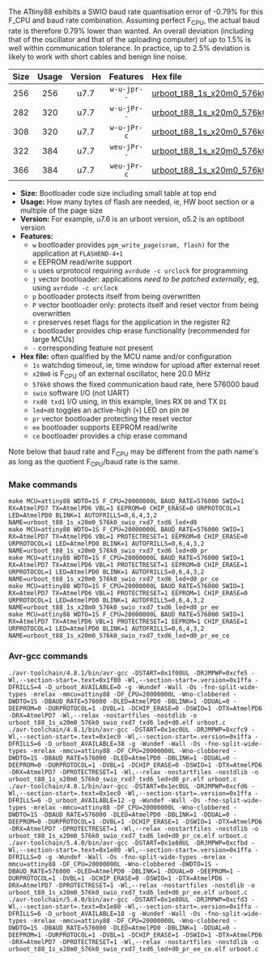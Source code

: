 The ATtiny88 exhibits a SWIO baud rate quantisation error of -0.79% for this F_CPU and baud rate combination. Assuming perfect F<sub>CPU</sub>, the actual baud rate is therefore 0.79% lower than wanted. An overall deviation (including that of the oscillator and that of the uploading computer) of up to 1.5% is well within communication tolerance. In practice, up to 2.5% deviation is likely to work with short cables and benign line noise.

|Size|Usage|Version|Features|Hex file|
|:-:|:-:|:-:|:-:|:--|
|256|256|u7.7|`w-u-jpr--`|[urboot_t88_1s_x20m0_576k0_swio_rxd7_txd6_led+d0.hex](https://raw.githubusercontent.com/stefanrueger/urboot.hex/main/u7.7/mcus/attiny88/watchdog_1_s/external_oscillator_x/20m000000_hz/%2B576k0_baud/swio_rxd7_txd6/led%2Bd0/urboot_t88_1s_x20m0_576k0_swio_rxd7_txd6_led%2Bd0.hex)|
|282|320|u7.7|`w-u-jPr--`|[urboot_t88_1s_x20m0_576k0_swio_rxd7_txd6_led+d0_pr.hex](https://raw.githubusercontent.com/stefanrueger/urboot.hex/main/u7.7/mcus/attiny88/watchdog_1_s/external_oscillator_x/20m000000_hz/%2B576k0_baud/swio_rxd7_txd6/led%2Bd0/urboot_t88_1s_x20m0_576k0_swio_rxd7_txd6_led%2Bd0_pr.hex)|
|308|320|u7.7|`w-u-jPr-c`|[urboot_t88_1s_x20m0_576k0_swio_rxd7_txd6_led+d0_pr_ce.hex](https://raw.githubusercontent.com/stefanrueger/urboot.hex/main/u7.7/mcus/attiny88/watchdog_1_s/external_oscillator_x/20m000000_hz/%2B576k0_baud/swio_rxd7_txd6/led%2Bd0/urboot_t88_1s_x20m0_576k0_swio_rxd7_txd6_led%2Bd0_pr_ce.hex)|
|322|384|u7.7|`weu-jPr--`|[urboot_t88_1s_x20m0_576k0_swio_rxd7_txd6_led+d0_pr_ee.hex](https://raw.githubusercontent.com/stefanrueger/urboot.hex/main/u7.7/mcus/attiny88/watchdog_1_s/external_oscillator_x/20m000000_hz/%2B576k0_baud/swio_rxd7_txd6/led%2Bd0/urboot_t88_1s_x20m0_576k0_swio_rxd7_txd6_led%2Bd0_pr_ee.hex)|
|366|384|u7.7|`weu-jPr-c`|[urboot_t88_1s_x20m0_576k0_swio_rxd7_txd6_led+d0_pr_ee_ce.hex](https://raw.githubusercontent.com/stefanrueger/urboot.hex/main/u7.7/mcus/attiny88/watchdog_1_s/external_oscillator_x/20m000000_hz/%2B576k0_baud/swio_rxd7_txd6/led%2Bd0/urboot_t88_1s_x20m0_576k0_swio_rxd7_txd6_led%2Bd0_pr_ee_ce.hex)|

- **Size:** Bootloader code size including small table at top end
- **Usage:** How many bytes of flash are needed, ie, HW boot section or a multiple of the page size
- **Version:** For example, u7.6 is an urboot version, o5.2 is an optiboot version
- **Features:**
  + `w` bootloader provides `pgm_write_page(sram, flash)` for the application at `FLASHEND-4+1`
  + `e` EEPROM read/write support
  + `u` uses urprotocol requiring `avrdude -c urclock` for programming
  + `j` vector bootloader: applications *need to be patched externally*, eg, using `avrdude -c urclock`
  + `p` bootloader protects itself from being overwritten
  + `P` vector bootloader only: protects itself and reset vector from being overwritten
  + `r` preserves reset flags for the application in the register R2
  + `c` bootloader provides chip erase functionality (recommended for large MCUs)
  + `-` corresponding feature not present
- **Hex file:** often qualified by the MCU name and/or configuration
  + `1s` watchdog timeout, ie, time window for upload after external reset
  + `x20m0` is F<sub>CPU</sub> of an external oscillator, here 20.0 MHz
  + `576k0` shows the fixed communication baud rate, here 576000 baud
  + `swio` software I/O (not UART)
  + `rxd0 txd1` I/O using, in this example, lines RX `D0` and TX `D1`
  + `led+d0` toggles an active-high (`+`) LED on pin `D0`
  + `pr` vector bootloader protecting the reset vector
  + `ee` bootloader supports EEPROM read/write
  + `ce` bootloader provides a chip erase command


Note below that baud rate and F<sub>CPU</sub> may be different from the path name's as long as the quotient F<sub>CPU</sub>/baud rate is the same.

### Make commands
```
make MCU=attiny88 WDTO=1S F_CPU=20000000L BAUD_RATE=576000 SWIO=1 RX=AtmelPD7 TX=AtmelPD6 VBL=1 EEPROM=0 CHIP_ERASE=0 URPROTOCOL=1 LED=AtmelPD0 BLINK=1 AUTOFRILLS=0,6,4,3,2 NAME=urboot_t88_1s_x20m0_576k0_swio_rxd7_txd6_led+d0
make MCU=attiny88 WDTO=1S F_CPU=20000000L BAUD_RATE=576000 SWIO=1 RX=AtmelPD7 TX=AtmelPD6 VBL=1 PROTECTRESET=1 EEPROM=0 CHIP_ERASE=0 URPROTOCOL=1 LED=AtmelPD0 BLINK=1 AUTOFRILLS=0,6,4,3,2 NAME=urboot_t88_1s_x20m0_576k0_swio_rxd7_txd6_led+d0_pr
make MCU=attiny88 WDTO=1S F_CPU=20000000L BAUD_RATE=576000 SWIO=1 RX=AtmelPD7 TX=AtmelPD6 VBL=1 PROTECTRESET=1 EEPROM=0 CHIP_ERASE=1 URPROTOCOL=1 LED=AtmelPD0 BLINK=1 AUTOFRILLS=0,6,4,3,2 NAME=urboot_t88_1s_x20m0_576k0_swio_rxd7_txd6_led+d0_pr_ce
make MCU=attiny88 WDTO=1S F_CPU=20000000L BAUD_RATE=576000 SWIO=1 RX=AtmelPD7 TX=AtmelPD6 VBL=1 PROTECTRESET=1 EEPROM=1 CHIP_ERASE=0 URPROTOCOL=1 LED=AtmelPD0 BLINK=1 AUTOFRILLS=0,6,4,3,2 NAME=urboot_t88_1s_x20m0_576k0_swio_rxd7_txd6_led+d0_pr_ee
make MCU=attiny88 WDTO=1S F_CPU=20000000L BAUD_RATE=576000 SWIO=1 RX=AtmelPD7 TX=AtmelPD6 VBL=1 PROTECTRESET=1 EEPROM=1 CHIP_ERASE=1 URPROTOCOL=1 LED=AtmelPD0 BLINK=1 AUTOFRILLS=0,6,4,3,2 NAME=urboot_t88_1s_x20m0_576k0_swio_rxd7_txd6_led+d0_pr_ee_ce
```

### Avr-gcc commands
```
./avr-toolchain/4.8.1/bin/avr-gcc -DSTART=0x1f00UL -DRJMPWP=0xcfe5 -Wl,--section-start=.text=0x1f00 -Wl,--section-start=.version=0x1ffa -DFRILLS=4 -D_urboot_AVAILABLE=0 -g -Wundef -Wall -Os -fno-split-wide-types -mrelax -mmcu=attiny88 -DF_CPU=20000000L -Wno-clobbered -DWDTO=1S -DBAUD_RATE=576000 -DLED=AtmelPD0 -DBLINK=1 -DDUAL=0 -DEEPROM=0 -DURPROTOCOL=1 -DVBL=1 -DCHIP_ERASE=0 -DSWIO=1 -DTX=AtmelPD6 -DRX=AtmelPD7 -Wl,--relax -nostartfiles -nostdlib -o urboot_t88_1s_x20m0_576k0_swio_rxd7_txd6_led+d0.elf urboot.c
./avr-toolchain/4.8.1/bin/avr-gcc -DSTART=0x1ec0UL -DRJMPWP=0xcfc9 -Wl,--section-start=.text=0x1ec0 -Wl,--section-start=.version=0x1ffa -DFRILLS=6 -D_urboot_AVAILABLE=38 -g -Wundef -Wall -Os -fno-split-wide-types -mrelax -mmcu=attiny88 -DF_CPU=20000000L -Wno-clobbered -DWDTO=1S -DBAUD_RATE=576000 -DLED=AtmelPD0 -DBLINK=1 -DDUAL=0 -DEEPROM=0 -DURPROTOCOL=1 -DVBL=1 -DCHIP_ERASE=0 -DSWIO=1 -DTX=AtmelPD6 -DRX=AtmelPD7 -DPROTECTRESET=1 -Wl,--relax -nostartfiles -nostdlib -o urboot_t88_1s_x20m0_576k0_swio_rxd7_txd6_led+d0_pr.elf urboot.c
./avr-toolchain/4.8.1/bin/avr-gcc -DSTART=0x1ec0UL -DRJMPWP=0xcfd6 -Wl,--section-start=.text=0x1ec0 -Wl,--section-start=.version=0x1ffa -DFRILLS=6 -D_urboot_AVAILABLE=12 -g -Wundef -Wall -Os -fno-split-wide-types -mrelax -mmcu=attiny88 -DF_CPU=20000000L -Wno-clobbered -DWDTO=1S -DBAUD_RATE=576000 -DLED=AtmelPD0 -DBLINK=1 -DDUAL=0 -DEEPROM=0 -DURPROTOCOL=1 -DVBL=1 -DCHIP_ERASE=1 -DSWIO=1 -DTX=AtmelPD6 -DRX=AtmelPD7 -DPROTECTRESET=1 -Wl,--relax -nostartfiles -nostdlib -o urboot_t88_1s_x20m0_576k0_swio_rxd7_txd6_led+d0_pr_ce.elf urboot.c
./avr-toolchain/5.4.0/bin/avr-gcc -DSTART=0x1e80UL -DRJMPWP=0xcfbd -Wl,--section-start=.text=0x1e80 -Wl,--section-start=.version=0x1ffa -DFRILLS=0 -g -Wundef -Wall -Os -fno-split-wide-types -mrelax -mmcu=attiny88 -DF_CPU=20000000L -Wno-clobbered -DWDTO=1S -DBAUD_RATE=576000 -DLED=AtmelPD0 -DBLINK=1 -DDUAL=0 -DEEPROM=1 -DURPROTOCOL=1 -DVBL=1 -DCHIP_ERASE=0 -DSWIO=1 -DTX=AtmelPD6 -DRX=AtmelPD7 -DPROTECTRESET=1 -Wl,--relax -nostartfiles -nostdlib -o urboot_t88_1s_x20m0_576k0_swio_rxd7_txd6_led+d0_pr_ee.elf urboot.c
./avr-toolchain/5.4.0/bin/avr-gcc -DSTART=0x1e80UL -DRJMPWP=0xcfd3 -Wl,--section-start=.text=0x1e80 -Wl,--section-start=.version=0x1ffa -DFRILLS=6 -D_urboot_AVAILABLE=18 -g -Wundef -Wall -Os -fno-split-wide-types -mrelax -mmcu=attiny88 -DF_CPU=20000000L -Wno-clobbered -DWDTO=1S -DBAUD_RATE=576000 -DLED=AtmelPD0 -DBLINK=1 -DDUAL=0 -DEEPROM=1 -DURPROTOCOL=1 -DVBL=1 -DCHIP_ERASE=1 -DSWIO=1 -DTX=AtmelPD6 -DRX=AtmelPD7 -DPROTECTRESET=1 -Wl,--relax -nostartfiles -nostdlib -o urboot_t88_1s_x20m0_576k0_swio_rxd7_txd6_led+d0_pr_ee_ce.elf urboot.c
```

